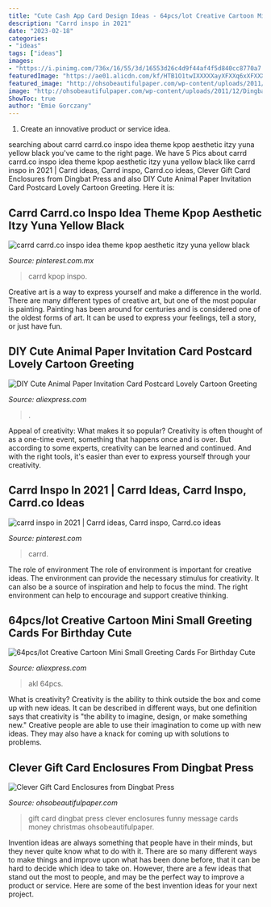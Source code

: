 ```yaml
---
title: "Cute Cash App Card Design Ideas - 64pcs/lot Creative Cartoon Mini Small Greeting Cards For Birthday Cute"
description: "Carrd inspo in 2021"
date: "2023-02-18"
categories:
- "ideas"
tags: ["ideas"]
images:
- "https://i.pinimg.com/736x/16/55/3d/16553d26c4d9f44af4f5d840cc8770a7.jpg"
featuredImage: "https://ae01.alicdn.com/kf/HTB1O1twIXXXXXayXFXXq6xXFXXXW/64pcs-lot-Creative-Cartoon-Mini-Small-Greeting-Cards-For-Birthday-Cute-Gift-Design-Message-Card-AKL.jpg"
featured_image: "http://ohsobeautifulpaper.com/wp-content/uploads/2011/12/Dingbat-Press-Gift-Card-Enclosures2-550x625.jpg"
image: "http://ohsobeautifulpaper.com/wp-content/uploads/2011/12/Dingbat-Press-Gift-Card-Enclosures2-550x625.jpg"
ShowToc: true
author: "Emie Gorczany"
---
```



1. Create an innovative product or service idea.

	

		
searching about carrd carrd.co inspo idea theme kpop aesthetic itzy yuna yellow black you've came to the right page. We have 5 Pics about carrd carrd.co inspo idea theme kpop aesthetic itzy yuna yellow black like carrd inspo in 2021 | Carrd ideas, Carrd inspo, Carrd.co ideas, Clever Gift Card Enclosures from Dingbat Press and also DIY Cute Animal Paper Invitation Card Postcard Lovely Cartoon Greeting. Here it is:
		
    
## Carrd Carrd.co Inspo Idea Theme Kpop Aesthetic Itzy Yuna Yellow Black

<img loading=lazy src="https://i.pinimg.com/736x/67/09/e4/6709e42f8cf1d33f4929dd20a67122df.jpg" onerror="this.onerror=null;this.src='https://tse2.mm.bing.net/th?id=OIP.x7saZ4yvGCAbIeoyEIDjWgHaGa&amp;pid=15.1';" alt="carrd carrd.co inspo idea theme kpop aesthetic itzy yuna yellow black">

_Source: pinterest.com.mx_

>carrd kpop inspo. 

	

Creative art is a way to express yourself and make a difference in the world. There are many different types of creative art, but one of the most popular is painting. Painting has been around for centuries and is considered one of the oldest forms of art. It can be used to express your feelings, tell a story, or just have fun.

    
## DIY Cute Animal Paper Invitation Card Postcard Lovely Cartoon Greeting

<img loading=lazy src="https://ae01.alicdn.com/kf/HTB10j0tNVXXXXXCXVXXq6xXFXXXI/DIY-Cute-Animal-Paper-Invitation-Card-Postcard-Lovely-Cartoon-Greeting-Card-for-Kids-Birthday-Party-Decoration.jpg" onerror="this.onerror=null;this.src='https://tse3.mm.bing.net/th?id=OIP.jMHIRkkUDaJYTzaBRewxogHaHa&amp;pid=15.1';" alt="DIY Cute Animal Paper Invitation Card Postcard Lovely Cartoon Greeting">

_Source: aliexpress.com_

>. 

	

Appeal of creativity: What makes it so popular?
Creativity is often thought of as a one-time event, something that happens once and is over. But according to some experts, creativity can be learned and continued. And with the right tools, it's easier than ever to express yourself through your creativity.

    
## Carrd Inspo In 2021 | Carrd Ideas, Carrd Inspo, Carrd.co Ideas

<img loading=lazy src="https://i.pinimg.com/736x/16/55/3d/16553d26c4d9f44af4f5d840cc8770a7.jpg" onerror="this.onerror=null;this.src='https://tse2.mm.bing.net/th?id=OIP.-WMyNq9ZHqlMma008x1UgwHaK1&amp;pid=15.1';" alt="carrd inspo in 2021 | Carrd ideas, Carrd inspo, Carrd.co ideas">

_Source: pinterest.com_

>carrd. 

	

The role of environment
The role of environment is important for creative ideas. The environment can provide the necessary stimulus for creativity. It can also be a source of inspiration and help to focus the mind. The right environment can help to encourage and support creative thinking.

    
## 64pcs/lot Creative Cartoon Mini Small Greeting Cards For Birthday Cute

<img loading=lazy src="https://ae01.alicdn.com/kf/HTB1O1twIXXXXXayXFXXq6xXFXXXW/64pcs-lot-Creative-Cartoon-Mini-Small-Greeting-Cards-For-Birthday-Cute-Gift-Design-Message-Card-AKL.jpg" onerror="this.onerror=null;this.src='https://tse3.mm.bing.net/th?id=OIP.068PSZqDrrlydoUVaqDRlAHaG7&amp;pid=15.1';" alt="64pcs/lot Creative Cartoon Mini Small Greeting Cards For Birthday Cute">

_Source: aliexpress.com_

>akl 64pcs. 

	

What is creativity?
Creativity is the ability to think outside the box and come up with new ideas. It can be described in different ways, but one definition says that creativity is "the ability to imagine, design, or make something new." Creative people are able to use their imagination to come up with new ideas. They may also have a knack for coming up with solutions to problems.

    
## Clever Gift Card Enclosures From Dingbat Press

<img loading=lazy src="http://ohsobeautifulpaper.com/wp-content/uploads/2011/12/Dingbat-Press-Gift-Card-Enclosures2-550x625.jpg" onerror="this.onerror=null;this.src='https://tse3.mm.bing.net/th?id=OIP.foHb2fmgBnuWL0avg8V3EwHaIa&amp;pid=15.1';" alt="Clever Gift Card Enclosures from Dingbat Press">

_Source: ohsobeautifulpaper.com_

>gift card dingbat press clever enclosures funny message cards money christmas ohsobeautifulpaper. 

	

Invention ideas are always something that people have in their minds, but they never quite know what to do with it. There are so many different ways to make things and improve upon what has been done before, that it can be hard to decide which idea to take on. However, there are a few ideas that stand out the most to people, and may be the perfect way to improve a product or service. Here are some of the best invention ideas for your next project.

